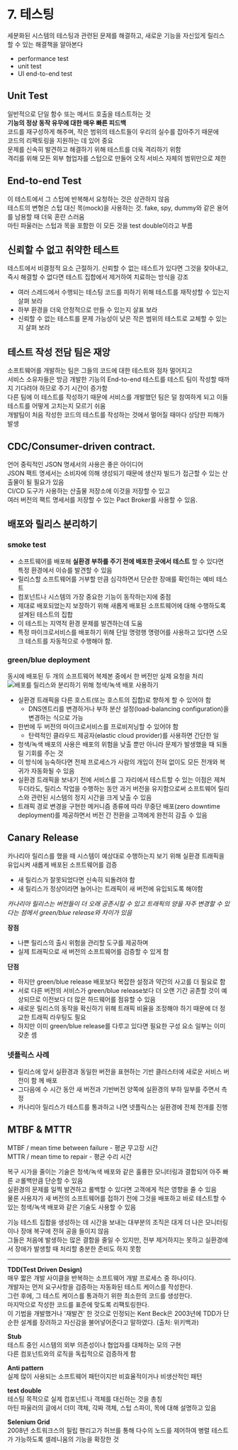# 7. 테스팅  

세분화된 시스템의 테스팅과 관련된 문제를 해결하고, 새로운 기능을 자신있게 릴리스 할 수 있는 해결책을 알아본다  

-  performance test  
- unit test  
- UI end-to-end test

## Unit Test  
일반적으로 단일 함수 또는 메서드 호출을 테스트하는 것  
**기능의 정상 동작 유무에 대한 매우 빠른 피드백**  
코드를 재구성하게 해주며, 작은 범위의 테스트들이 우리의 실수를 잡아주기 때문에  
코드의 리팩토링을 지원하는 데 있어 중요  
문제를 신속히 발견하고 해결하기 위해 테스트를 더욱 격리하기 위함  
격리를 위해 모든 외부 협업자를 스텁으로 만들어 오직 서비스 자체의 범위만으로 제한  

## End-to-end Test 
이 테스트에서 그 스텁에 반복해서 요청하는 것은 상관하지 않음  
테스트의 변형은 스텁 대신 목(mock)을 사용하는 것. 
fake, spy, dummy와 같은 용어를 남용할 때 더욱 혼란 스러움  
마틴 파울러는 스텁과 목을 포함한 이 모든 것을 test double이라고 부름  
 
## 신뢰할 수 없고 취약한 테스트  
테스트에서 비결정적 요소 근절하기. 
신뢰할 수 없는 테스트가 있다면 그것을 찾아내고, 즉시 해결할 수 없다면 테스트 집합에서 제거하여 치료하는 방식을 강조  
- 여러 스레드에서 수행되는 테스팅 코드를 피하기 위해 테스트를 재작성할 수 있는지 살펴 보라   
- 하부 환경을 더욱 안정적으로 만들 수 있는지 살표 보라  
- 신뢰할 수 없는 테스트를 문제 가능성이 낮은 작은 범위의 테스트로 교체할 수 있는지 살펴 보라  

## 테스트 작성 전담 팀은 재앙  
소프트웨어를 개발하는 팀은 그들의 코드에 대한 테스트와 점차 멀어지고  
서비스 소유자들은 방금 개발한 기능의 End-to-end 테스트를 테스트 팀이 작성할 때까지 기다려야 하므로 주기 시간이 증가함  
다른 팀에 이 테스트를 작성하기 때문에 서비스를 개발했던 팀은 덜 참여하게 되고 이들 테스트를 어떻게 고치는지 모르기 쉬움  
개발팀이 처음 작성한 코드의 테스트를 작성하는 것에서 멀어질 때마다 상당한 피해가 발생  


## CDC/Consumer-driven contract. 
언어 중릭적인 JSON 명세서의 사용은 좋은 아이디어  
JSON 팩트 명세서는 소비자에 의해 생성되기 때문에 생산자 빌드가 접근할 수 있는 산출물이 될 필요가 있음  
CI/CD 도구가 사용하는 산출물 저장소에 이것을 저장할 수 있고  
여러 버전의 팩트 명세서를 저장할 수 있는 Pact Broker를 사용할 수 있음. 

## 배포와 릴리스 분리하기  
### smoke test   
- 소프트웨어를 배포해 **실환경 부하를 주기 전에 배포한 곳에서 테스트** 할 수 있다면 특정 환경에서 이슈를 발견할 수 있음     
- 릴리스할 소프트웨어를 거부할 만큼 심각하면서 단순한 장애를 확인하는 예비 테스트  
- 컴포넌트나 시스템의 가장 중요한 기능이 동작하는지에 중점  
- 제대로 배포되었는지 보장하기 위해 새롭게 배포된 소프트웨어에 대해 수행하도록 설계된 테스트의 집합  
- 이 테스트는 지역적 환경 문제를 발견하는데 도움   
- 특정 마이크로서비스를 배포하기 위해 단일 명령행 명령어를 사용하고 있다면 스모크 테스트를 자동적으로 수행해야 함. 
  
 
### green/blue deployment  
동시에 배포된 두 개의 소프트웨어 복제본 중에서 한 버전만 실제 요청을 처리  
![배포를 릴리스와 분리하기 위해 청색/녹색 배포 사용하기](./images/BE5D3EDF-CF0E-42E0-AE7A-39D8C17C9ECC.jpeg)  
- 실환경 트래픽을 다른 호스트(또는 호스트의 집합)로 향하게 할 수 있어야 함  
	- DNS엔트리를 변경하거나 부하 분산 설정(load-balancing configuration)을 변경하는 식으로 가능  
- 한번에 두 버전의 마이크로서비스를 프로비저닝할 수 있어야 함  
	- 탄력적인 클라우드 제공자(elastic cloud provider)를 사용하면 간단한 일  
- 청색/녹색 배포의 사용은 배포의 위험을 낮출 뿐만 아니라 문제가 발생했을 때 되돌릴 기회를 주는 것   
- 이 방식에 능숙하다면 전체 프로세스가 사람의 개입이 전혀 없이도 모든 전개와 복귀가 자동화될 수 있음  
- 실환경 트래픽을 보내기 전에 서비스를 그 자리에서 테스트할 수 있는 이점은 제쳐두더라도, 릴리스 작업을 수행하는 동안 과거 버전을 유지함으로써 소프트웨어 릴리스와 관련된 시스템의 정지 시간을 크게 낮출 수 있음    
- 트래픽 경로 변경을 구현한 메커니즘 종류에 따라 무중단 배포(zero downtime deployment)를 제공하면서 버전 간 전환을 고객에게 완전히 감출 수 있음  

## Canary Release   
카나리아 릴리스를 했을 때 시스템이 예상대로 수행하는지 보기 위해 실환경 트래픽을 유입시켜 새롭게 배포된 소프트웨어를 검증  
- 새 릴리스가 잘못되었다면 신속히 되돌려야 함   
- 새 릴리스가 정상이라면 늘어나는 트래픽이 새 버전에 유입되도록 해야함   
  
_카나리아 릴리스는 버전들이 더 오래 공존시킬 수 있고 트래픽의 양을 자주 변경할 수 있다는 점에서 green/blue release와 차이가 있음_    
  
**장점**  
- 나쁜 릴리스의 출시 위험을 관리할 도구를 제공하며   
- 실제 트래픽으로 새 버전의 소프트웨어를 검증할 수 있게 함   

**단점**  
- 하지만 green/blue release 배포보다 복잡한 설정과 약간의 사고를 더 필요로 함    
- 서로 다른 버전의 서비스가 green/blue release보다 더 오랜 기간 공존할 것이 예상되므로 이전보다 더 많은 하드웨어를 점유할 수 있음   
- 새로운 릴리스의 동작을 확신하기 위해 트래픽 비율을 조정해야 하기 때문에 더 정교한 트래픽 라우팅도 필요  
- 하지만 이미 green/blue release를 다루고 있다면 필요한 구성 요소 일부는 이미 갖춘 셈   

### 넷플릭스 사례   
- 릴리스에 앞서 실환경과 동일한 버전을 표현하는 기반 클러스터에 새로운 서비스 버전이 함 께 배포  
- 그다음에 수 시간 동안 새 버전과 기반버전 양쪽에 실환경의 부하 일부를 주면서 측정   
- 카나리아 릴리스가 테스트를 통과하고 나면 넷플릭스는 실환경에 전체 전개를 진행   

## MTBF & MTTR  
MTBF / mean time between failure - 평균 무고장 시간  
MTTR / mean time to repair - 평균 수리 시간    

복구 시가을 줄이는 기술은 청색/녹색 배포와 같은 훌륭한 모니터링과 결합되어 아주 빠른 ㄹ롤백만큼 단순할 수 있음  
실환경의 문제를 일찍 발견하고 롤백할 수 있다면 고객에게 적은 영향을 줄 수 있음  
물론 사용자가 새 버전의 소프트웨어를 접하기 전에 그것을 배포하고 바로 테스트할 수 있는 청색/녹색 배포와 같은 기술도 사용할 수 있음  
  
기능 테스트 집합을 생성하는 데 시간을 보내는 대부분의 조직은 대게 더 나은 모니터링이나 장애 복구에 전혀 공을 들이지 않음  
그들은 처음에 발생하는 많은 결함을 줄일 수 있지만, 전부 제거하지는 못하고 실환경에서 장애가 발생할 때 처리할 충분한 준비도 하지 못함  

 
---
**TDD(Test Driven Design)**   
매우 짧은 개발 사이클을 반복하는 소프트웨어 개발 프로세스 중 하나이다.  
개발자는 먼저 요구사항을 검증하는 자동화된 테스트 케이스를 작성한다.  
그런 후에, 그 테스트 케이스를 통과하기 위한 최소한의 코드를 생성한다.  
마지막으로 작성한 코드를 표준에 맞도록 리팩토링한다.  
이 기법을 개발했거나 '재발견' 한 것으로 인정되는 Kent Beck은 2003년에 TDD가 단순한 설계를 장려하고 자신감을 불어넣어준다고 말하였다. (출처: 위키백과)  

**Stub**  
테스트 중인 시스템의 외부 의존성이나 협업자를 대체하는 모의 구현  
다른 컴포넌트와의 로직을 독립적으로 검증하게 함  

**Anti pattern**  
실제 많이 사용되는 소프트웨어 패턴이지만 비효율적이거나 비생산적인 패턴  

**test double**  
테스팅 목적으로 실제 컴포넌트나 객체를 대신하는 것을 총칭  
마틴 파울러의 글에서 더미 객체, 각짜 객체, 스텁 스파이, 목에 대해 설명하고 있음   

**Selenium Grid**  
2008년 소트워크스의 필립 핸리고가 허브를 통해 다수의 노드를 제어하여 병렬 테스트가 가능하도록 셀레니움의 기능을 확장한 것  


